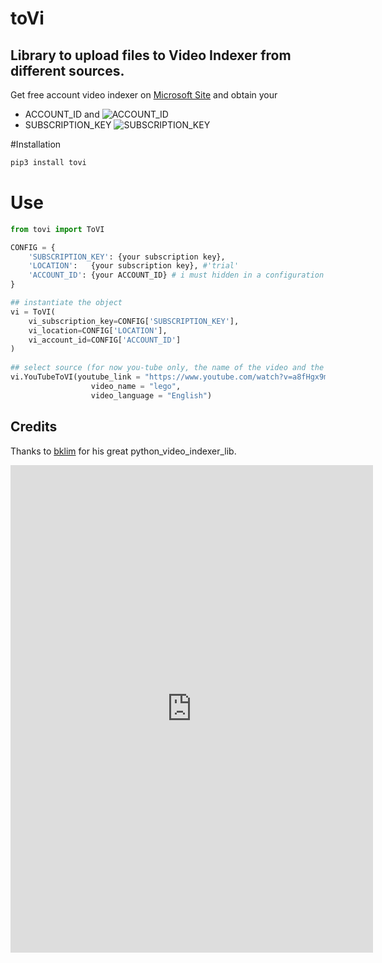 # toVi
## Library to upload files to Video Indexer from different sources.

Get free account video indexer on [Microsoft Site](https://vi.microsoft.com/it-it/) 
and obtain your 
* ACCOUNT_ID and
![ACCOUNT_ID](https://docs.microsoft.com/it-it/azure/media-services/video-indexer/media/video-indexer-use-apis/account-id.png)
* SUBSCRIPTION_KEY
![SUBSCRIPTION_KEY](https://docs.microsoft.com/it-it/azure/media-services/video-indexer/media/video-indexer-use-apis/video-indexer-api03.png)

#Installation 
```bash
pip3 install tovi 
```

# Use
```python
from tovi import ToVI

CONFIG = {
    'SUBSCRIPTION_KEY': {your subscription key}, 
    'LOCATION':   {your subscription key}, #'trial'
    'ACCOUNT_ID': {your ACCOUNT_ID} # i must hidden in a configuration file 
}

## instantiate the object 
vi = ToVI(
    vi_subscription_key=CONFIG['SUBSCRIPTION_KEY'],
    vi_location=CONFIG['LOCATION'],
    vi_account_id=CONFIG['ACCOUNT_ID']
)
 
## select source (for now you-tube only, the name of the video and the language used)
vi.YouTubeToVI(youtube_link = "https://www.youtube.com/watch?v=a8fHgx9mE5U",
                  video_name = "lego",
                  video_language = "English")
```



## Credits
Thanks to [bklim](https://github.com/bklim5/python_video_indexer_lib) for his great python_video_indexer_lib.


<iframe width="580" height="780" src="https://www.videoindexer.ai/embed/insights/247da5ad-66e3-4284-bdba-be073a8f32e7/10bb0407d5/" frameborder="0" allowfullscreen></iframe>

